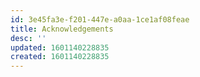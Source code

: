 ```yaml
---
id: 3e45fa3e-f201-447e-a0aa-1ce1af08feae
title: Acknowledgements
desc: ''
updated: 1601140228835
created: 1601140228835
---
```



